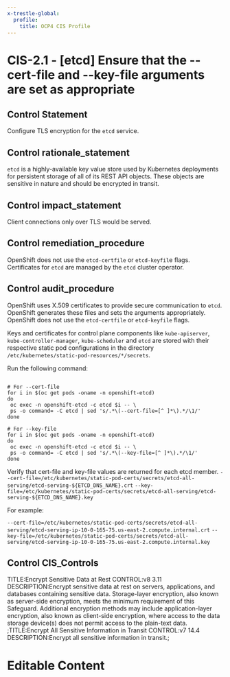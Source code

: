 ```yaml
---
x-trestle-global:
  profile:
    title: OCP4 CIS Profile
---
```


# CIS-2.1 - \[etcd\] Ensure that the --cert-file and --key-file arguments are set as appropriate

## Control Statement

Configure TLS encryption for the `etcd` service.

## Control rationale_statement

`etcd` is a highly-available key value store used by Kubernetes deployments for persistent storage of all of its REST API objects. These objects are sensitive in nature and should be encrypted in transit.

## Control impact_statement

Client connections only over TLS would be served.

## Control remediation_procedure

OpenShift does not use the `etcd-certfile` or `etcd-keyfil`e flags. Certificates for `etcd` are managed by the `etcd` cluster operator.

## Control audit_procedure

OpenShift uses X.509 certificates to provide secure communication to `etcd`. OpenShift generates these files and sets the arguments appropriately. OpenShift does not use the `etcd-certfile` or `etcd-keyfile` flags. 

Keys and certificates for control plane components like `kube-apiserver`, `kube-controller-manager`, `kube-scheduler` and `etcd` are stored with their respective static pod configurations in the directory `/etc/kubernetes/static-pod-resources/*/secrets`. 

Run the following command:

```

# For --cert-file
for i in $(oc get pods -oname -n openshift-etcd)
do
 oc exec -n openshift-etcd -c etcd $i -- \
 ps -o command= -C etcd | sed 's/.*\(--cert-file=[^ ]*\).*/\1/'
done

# For --key-file
for i in $(oc get pods -oname -n openshift-etcd)
do
 oc exec -n openshift-etcd -c etcd $i -- \
 ps -o command= -C etcd | sed 's/.*\(--key-file=[^ ]*\).*/\1/'
done
```

Verify that cert-file and key-file values are returned for each etcd member.
`--cert-file=/etc/kubernetes/static-pod-certs/secrets/etcd-all-serving/etcd-serving-${ETCD_DNS_NAME}.crt`
`--key-file=/etc/kubernetes/static-pod-certs/secrets/etcd-all-serving/etcd-serving-${ETCD_DNS_NAME}.key`

For example:

`--cert-file=/etc/kubernetes/static-pod-certs/secrets/etcd-all-serving/etcd-serving-ip-10-0-165-75.us-east-2.compute.internal.crt`
`--key-file=/etc/kubernetes/static-pod-certs/secrets/etcd-all-serving/etcd-serving-ip-10-0-165-75.us-east-2.compute.internal.key`

## Control CIS_Controls

TITLE:Encrypt Sensitive Data at Rest CONTROL:v8 3.11 DESCRIPTION:Encrypt sensitive data at rest on servers, applications, and databases containing sensitive data. Storage-layer encryption, also known as server-side encryption, meets the minimum requirement of this Safeguard. Additional encryption methods may include application-layer encryption, also known as client-side encryption, where access to the data storage device(s) does not permit access to the plain-text data. ;TITLE:Encrypt All Sensitive Information in Transit CONTROL:v7 14.4 DESCRIPTION:Encrypt all sensitive information in transit.;

# Editable Content

<!-- Make additions and edits below -->
<!-- The above represents the contents of the control as received by the profile, prior to additions. -->
<!-- If the profile makes additions to the control, they will appear below. -->
<!-- The above markdown may not be edited but you may edit the content below, and/or introduce new additions to be made by the profile. -->
<!-- If there is a yaml header at the top, parameter values may be edited. Use --set-parameters to incorporate the changes during assembly. -->
<!-- The content here will then replace what is in the profile for this control, after running profile-assemble. -->
<!-- The current profile has no added parts for this control, but you may add new ones here. -->
<!-- Each addition must have a heading either of the form ## Control my_addition_name -->
<!-- or ## Part a. (where the a. refers to one of the control statement labels.) -->
<!-- "## Control" parts are new parts added after the statement part. -->
<!-- "## Part" parts are new parts added into the top-level statement part with that label. -->
<!-- Subparts may be added with nested hash levels of the form ### My Subpart Name -->
<!-- underneath the parent ## Control or ## Part being added -->
<!-- See https://ibm.github.io/compliance-trestle/tutorials/ssp_profile_catalog_authoring/ssp_profile_catalog_authoring for guidance. -->
